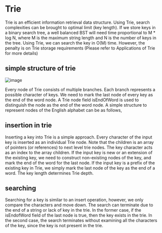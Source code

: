 # Trie

Trie is an efficient information retrieval data structure. Using Trie, search complexities can be brought to optimal limit (key length). If we store keys in a binary search tree, a well balanced BST will need time proportional to M * log N, where M is the maximum string length and N is the number of keys in the tree. Using Trie, we can search the key in O(M) time. However, the penalty is on Trie storage requirements (Please refer to Applications of Trie for more details)

## simple structure of trie
![image](https://user-images.githubusercontent.com/77964981/173277126-ed5a9e59-c95f-4d5c-8aa7-164599abde32.png)

Every node of Trie consists of multiple branches. Each branch represents a possible character of keys. We need to mark the last node of every key as the end of the word node. A Trie node field isEndOfWord is used to distinguish the node as the end of the word node. A simple structure to represent nodes of the English alphabet can be as follows, 

## insertion in trie

Inserting a key into Trie is a simple approach. Every character of the input key is inserted as an individual Trie node. Note that the children is an array of pointers (or references) to next level trie nodes. The key character acts as an index to the array children. If the input key is new or an extension of the existing key, we need to construct non-existing nodes of the key, and mark the end of the word for the last node. If the input key is a prefix of the existing key in Trie, we simply mark the last node of the key as the end of a word. The key length determines Trie depth. 


## searching

Searching for a key is similar to an insert operation, however, we only compare the characters and move down. The search can terminate due to the end of a string or lack of key in the trie. In the former case, if the isEndofWord field of the last node is true, then the key exists in the trie. In the second case, the search terminates without examining all the characters of the key, since the key is not present in the trie.
